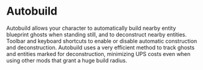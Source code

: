 # Autobuild

Autobuild allows your character to automatically build nearby entity blueprint ghosts when standing still, and to deconstruct nearby entities.  Toolbar and keyboard shortcuts to enable or disable automatic construction and deconstruction.  Autobuild uses a very efficient method to track ghosts and entities marked for deconstruction, minimizing UPS costs even when using other mods that grant a huge build radius.